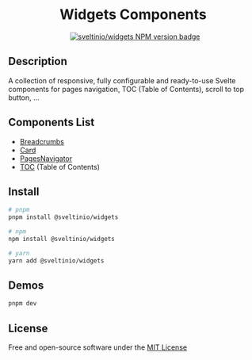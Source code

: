 <div align="center">
    <h1>Widgets Components</h1>
    &nbsp;
    <a href="https://www.npmjs.com/package/@sveltinio/widgets" target="_blank"><img src="https://img.shields.io/npm/v/@sveltinio/widgets.svg?style=flat" alt="sveltinio/widgets NPM version badge" /></a>
</div>

## Description

A collection of responsive, fully configurable and ready-to-use Svelte components for pages navigation, TOC (Table of Contents), scroll to top button, ...

## Components List

- [Breadcrumbs]
- [Card]
- [PagesNavigator]
- [TOC] (Table of Contents)

## Install

```bash
# pnpm
pnpm install @sveltinio/widgets

# npm
npm install @sveltinio/widgets

# yarn
yarn add @sveltinio/widgets
```

## Demos

```bash
pnpm dev
```

## License

Free and open-source software under the [MIT License](LICENSE)

[Breadcrumbs]: https://github.com/sveltinio/components-library/blob/main/packages/widgets/src/lib/components/breadcrumbs/README.md
[Card]: https://github.com/sveltinio/components-library/blob/main/packages/widgets/src/lib/components/card/README.md
[PagesNavigator]: https://github.com/sveltinio/components-library/blob/main/packages/widgets/src/lib/components/pagesnavigator/README.md
[TOC]: https://github.com/sveltinio/components-library/blob/main/packages/widgets/src/lib/components/toc/README.md
